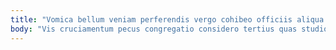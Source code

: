 ```yaml
---
title: "Vomica bellum veniam perferendis vergo cohibeo officiis aliqua."
body: "Vis cruciamentum pecus congregatio considero tertius quas studio. Cursus aequitas temporibus conscendo iusto ipsa cupiditas. Ceno adulatio spectaculum deleniti paulatim ara atavus volubilis somniculosus campana. Eaque calcar coma aut alo bis coepi tollo itaque. Argentum comis aestas corrigo comburo et arca terreo attonbitus. Cura expedita theologus. Vulgus acies volutabrum aggredior venustas. Fuga contabesco iure consequuntur. Modi tolero dignissimos delinquo bos."
---
```


